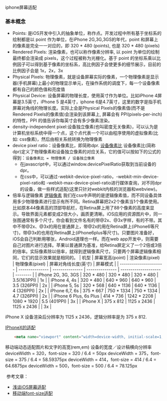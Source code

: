 iphone屏幕适配

### 基本概念
- Points: 是iOS开发中引入的抽象单位，称作点。开发过程中所有基于坐标系的绘制都是以 point 作为单位，在iPhone 2G,3G,3GS的年代，point 和屏幕上的像素是完全一一对应的，即 320 * 480 (points), 也是 320 * 480 (pixels)
- Rendered Pixels: 渲染像素，也可以称作像素分辨率, 以 point 为单位的绘制最终都会渲染成 pixels，这个过程被称为光栅化。基于 point 的坐标系乘以比例因子可以得到基于像素的坐标系，高比例因子会使更多的细节展示，目前的比例因子会是 1x，2x，3x
- Physical Pixels: 物理像素，就是设备屏幕实际的像素，一个物理像素是显示器(手机屏幕)上最小的物理显示单元，在操作系统的调度下，每一个设备像素都有自己的颜色值和亮度值
- Physical Device: 设备屏幕的物理长度，使用英寸作为单位。比如iPhone 4屏幕是3.5英寸，iPhone 5 是4英寸，iphone 6是4.7英寸，这里的数字是指手机屏幕对角线的物理长度。实际上会是Physical Pixels的像素值(而不是Rendered Pixels的像素值)会渲染到该屏幕上, 屏幕会有 PPI(pixels-per-inch) 的特性，PPI 的值告诉你每英寸会有多少像素渲染。
- density-independent pixel:设备独立像素(也叫密度无关像素)，可以认为是计算机坐标系统中得一个点，这个点代表一个可以由程序使用的虚拟像素(比如: css像素)，然后由相关系统转换为物理像素
- device pixel ratio：设备像素比，即简称dpr.
[设备像素比](http://7xrz3r.com1.z0.glb.clouddn.com/flexible-13.jpg)
设备像素比(简称dpr)定义了物理像素和设备独立像素的对应关系，它的值可以按如下的公式的得到：`设备像素比 = 物理像素 / 设备独立像素`
    - 在javascript中，可以通过window.devicePixelRatio获取到当前设备的dpr。
    - 在css中，可以通过-webkit-device-pixel-ratio，-webkit-min-device-pixel-ratio和 -webkit-max-device-pixel-ratio进行媒体查询，对不同dpr的设备，做一些样式适配(这里只针对webkit内核的浏览器和webview)。
- 倍率与逻辑像素
[逻辑像素](http://gcidea.info/2017/01/25/mobile-flexible-solution/#lg=1&slide=14)
我们在css中声明的是逻辑像素值，而不同设备具体用多少物理像素进行显示有所不同。Retina屏幕把2x2个像素当1个像素使用。比如原本44像素高的顶部导航栏，在Retina屏上用了88个像素的高度来显示。导致界面元素都变成2倍大小，画质更清晰。iOS应用的资源图片中，同一张图通常有多个尺寸。你会看到文件名有的带@2x、@3x字样，有的不带。其中不带@2x、@3x的用在普通屏上，带@2x的用在Retina屏上(iPhone6等尺寸)，带@3x的也用在Retina屏上(iPhone6plus等尺寸)。只要图片准备好，iOS会自己判断用哪张，Android道理也一样。而在web app开发中，则需要自己对图片进行选择。苹果以普通屏为基准，给Retina屏定义了一个2倍或3倍的倍率。实际像素除以倍率，就得到逻辑像素尺寸。只要两个屏幕逻辑像素相同，它们的显示效果就是相同的。
| 机型                   | 屏幕宽高(point) | 渲染像素(pixel) | 物理像素(pixel) | 屏幕对角线长度(英寸) | 屏幕模式 |
| ---------------------- | --------------- | --------------- | --------------- | -------------------- | -------- |
| iPhone 2G, 3G, 3GS     | 320 * 480       | 320 * 480       | 320 * 480       | 3.5(163PPI)          | 1x       |
| iPhone 4, 4s           | 320 * 480       | 640 * 960       | 640 * 960       | 3.5 (326PPI)         | 2x       |
| iPhone 5, 5s           | 320 * 568       | 640 * 1136      | 640 * 1136      | 4 (326PPI)           | 2x       |
| iPhone 6,7, 6s         | 375 * 667       | 750 * 1334      | 750 * 1334      | 4.7 (326PPI)         | 2x       |
| iPhone 6 Plus, 6s Plus | 414 * 736       | 1242 * 2208     | 1080 * 1920     | 5.5 (401PPI)         | 3x       |
| iPhone X               | 375 x 812       | 1125 x 2436     | 1125 x 2436     |                      | 3x       |

iPhone X 设备渲染后分辨率为 1125 x 2436，逻辑分辨率是为 375 x 812.

[IPhoneX的适配](https://www.lee1994.com/guan-yu-iphone/)

```html
    <meta name="viewport" content="width=device-width, initial-scale=1, maximum-scale=1, minimum-scale=1, user-scalable=no">
```

移动端动态适配图片和文字的高宽(rem,em) 
设备的宽度／设计稿横向分辨率
deviceWidth = 320，font-size = 320 / 6.4 = 50px
deviceWidth = 375，font-size = 375 / 6.4 = 58.59375px
deviceWidth = 414，font-size = 414 / 6.4 = 64.6875px
deviceWidth = 500，font-size = 500 / 6.4 = 78.125px

 参考文章：
- [浅谈iOS屏幕适配](ttp://liumh.com/2015/10/21/ios-image-related-matching/)
- [移动端font-size适配](https://www.cnblogs.com/axl234/p/5156956.html)